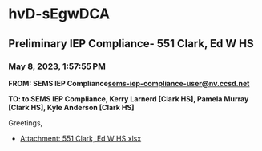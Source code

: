 # hvD-sEgwDCA
## Preliminary IEP Compliance- 551 Clark, Ed W HS
### May 8, 2023, 1:57:55 PM
**FROM: SEMS IEP Compliance<sems-iep-compliance-user@nv.ccsd.net>**

**TO: to SEMS IEP Compliance, Kerry Larnerd [Clark HS], Pamela Murray [Clark HS], Kyle Anderson [Clark HS]**


Greetings, 





* [Attachment: 551 Clark, Ed W HS.xlsx](hvD-sEgwDCA-attachment-1.xlsx)
